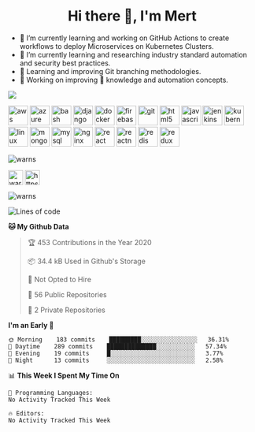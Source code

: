 <h1 align="center">Hi there 👋, I'm Mert</h1>


- 🔭 I’m currently learning and working on GitHub Actions to create workflows to deploy Microservices on Kubernetes Clusters.
- 🌱 I’m currently learning and researching industry standard automation and security best practices. 
- 💬 Learning and improving Git branching methodologies.
- 🔨 Working on improving 🐍 knowledge and automation concepts. 

![](https://snipboard.io/y0gv3a.jpg)

<p align="left"><img src="https://devicons.github.io/devicon/devicon.git/icons/amazonwebservices/amazonwebservices-original-wordmark.svg" alt="aws" width="40" height="40"/> <img src="https://www.vectorlogo.zone/logos/microsoft_azure/microsoft_azure-icon.svg" alt="azure" width="40" height="40"/> <img src="https://www.vectorlogo.zone/logos/gnu_bash/gnu_bash-icon.svg" alt="bash" width="40" height="40"/> <img src="https://devicons.github.io/devicon/devicon.git/icons/django/django-original.svg" alt="django" width="40" height="40"/> <img src="https://devicons.github.io/devicon/devicon.git/icons/docker/docker-original-wordmark.svg" alt="docker" width="40" height="40"/> <img src="https://www.vectorlogo.zone/logos/firebase/firebase-icon.svg" alt="firebase" width="40" height="40"/> <img src="https://www.vectorlogo.zone/logos/git-scm/git-scm-icon.svg" alt="git" width="40" height="40"/> <img src="https://devicons.github.io/devicon/devicon.git/icons/html5/html5-original-wordmark.svg" alt="html5" width="40" height="40"/> <img src="https://devicons.github.io/devicon/devicon.git/icons/javascript/javascript-original.svg" alt="javascript" width="40" height="40"/> <img src="https://www.vectorlogo.zone/logos/jenkins/jenkins-icon.svg" alt="jenkins" width="40" height="40"/> <img src="https://www.vectorlogo.zone/logos/kubernetes/kubernetes-icon.svg" alt="kubernetes" width="40" height="40"/> <img src="https://devicons.github.io/devicon/devicon.git/icons/linux/linux-original.svg" alt="linux" width="40" height="40"/> <img src="https://devicons.github.io/devicon/devicon.git/icons/mongodb/mongodb-original-wordmark.svg" alt="mongodb" width="40" height="40"/> <img src="https://devicons.github.io/devicon/devicon.git/icons/mysql/mysql-original-wordmark.svg" alt="mysql" width="40" height="40"/> <img src="https://devicons.github.io/devicon/devicon.git/icons/nginx/nginx-original.svg" alt="nginx" width="40" height="40"/> <img src="https://devicons.github.io/devicon/devicon.git/icons/react/react-original-wordmark.svg" alt="react" width="40" height="40"/> <img src="https://reactnative.dev/img/header_logo.svg" alt="reactnative" width="40" height="40"/> <img src="https://devicons.github.io/devicon/devicon.git/icons/redis/redis-original-wordmark.svg" alt="redis" width="40" height="40"/> <img src="https://devicons.github.io/devicon/devicon.git/icons/redux/redux-original.svg" alt="redux" width="40" height="40"/></p><p><img align="center" src="https://github-readme-stats.vercel.app/api/top-langs/?username=warns&layout=compact&hide=html" alt="warns" /></p>

<p align="left">
<a href="https://dev.to/warns" target="blank"><img align="center" src="https://cdn.jsdelivr.net/npm/simple-icons@3.0.1/icons/dev-dot-to.svg" alt="warns" height="30" width="30" /></a>
<a href="https://linkedin.com/in/https://www.linkedin.com/in/mert-alnuaimi-8885b1a4" target="blank"><img align="center" src="https://cdn.jsdelivr.net/npm/simple-icons@3.0.1/icons/linkedin.svg" alt="https://www.linkedin.com/in/mert-alnuaimi-8885b1a4" height="30" width="30" /></a>
</p>

<p align="left"> <img src="https://komarev.com/ghpvc/?username=warns" alt="warns" /> </p>

<!-- ### Hi there! I'm Mert  👋

- 🔭 I’m currently learning and working on GitHub Action to create workflows to deploy Microservices on Kubernetes Clusters.
- 🌱 I’m currently learning and researching industry standard automation and security best practices. 
- 💬 Learning and improving Git branching methodologies.
- 🔨 Working on improving 🐍 knowledge and automation concepts. 

![](https://snipboard.io/y0gv3a.jpg)
![Warns's github stats](https://github-readme-stats.vercel.app/api?username=warns&count_private=true&show_icons=true&theme=tokyonight&title_color=2421d4&icon_color=d30cb8&bg_color=091833&hide=stars)
-->
<!--START_SECTION:waka-->
![Lines of code](https://img.shields.io/badge/From%20Hello%20World%20I%27ve%20Written-223793%20lines%20of%20code-blue)

**🐱 My Github Data** 

> 🏆 453 Contributions in the Year 2020
 > 
> 📦 34.4 kB Used in Github's Storage 
 > 
> 🚫 Not Opted to Hire
 > 
> 📜 56 Public Repositories
 > 
> 🔑 2 Private Repositories 

**I'm an Early 🐤** 

```text
🌞 Morning    183 commits    █████████░░░░░░░░░░░░░░░░   36.31% 
🌆 Daytime    289 commits    ██████████████░░░░░░░░░░░   57.34% 
🌃 Evening    19 commits     █░░░░░░░░░░░░░░░░░░░░░░░░   3.77% 
🌙 Night      13 commits     ░░░░░░░░░░░░░░░░░░░░░░░░░   2.58%

```


📊 **This Week I Spent My Time On** 

```text
💬 Programming Languages: 
No Activity Tracked This Week

🔥 Editors: 
No Activity Tracked This Week

```


<!--END_SECTION:waka-->

<!--
**Warns/warns** is a ✨ _special_ ✨ repository because its `README.md` (this file) appears on your GitHub profile.

Here are some ideas to get you started:

- 👯 I’m looking to collaborate on ...
- 🤔 I’m looking for help with ...
- 💬 Ask me about ...
- 📫 How to reach me: ...
- 😄 Pronouns: ...
- ⚡ Fun fact: ...
-->
